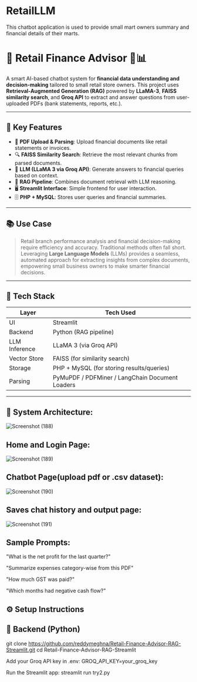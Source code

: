 ﻿# RetailLLM
This chatbot application is used to provide small mart owners summary and financial details of their marts.

# 💼 Retail Finance Advisor 🧠📊

A smart AI-based chatbot system for **financial data understanding and decision-making** tailored to small retail store owners. This project uses **Retrieval-Augmented Generation (RAG)** powered by **LLaMA-3**, **FAISS similarity search**, and **Groq API** to extract and answer questions from user-uploaded PDFs (bank statements, reports, etc.).

---

## 🚀 Key Features

- 📄 **PDF Upload & Parsing**: Upload financial documents like retail statements or invoices.
- 🔍 **FAISS Similarity Search**: Retrieve the most relevant chunks from parsed documents.
- 🧠 **LLM (LLaMA 3 via Groq API)**: Generate answers to financial queries based on context.
- 🧾 **RAG Pipeline**: Combines document retrieval with LLM reasoning.
- 🖥️ **Streamlit Interface**: Simple frontend for user interaction.
- 🗄️ **PHP + MySQL**: Stores user queries and financial summaries.

---

## 📚 Use Case

> Retail branch performance analysis and financial decision-making require efficiency and accuracy. Traditional methods often fall short. Leveraging **Large Language Models** (LLMs) provides a seamless, automated approach for extracting insights from complex documents, empowering small business owners to make smarter financial decisions.

---

## 🧰 Tech Stack

| Layer          | Tech Used                                   |
|----------------|---------------------------------------------|
| UI             | Streamlit                                   |
| Backend        | Python (RAG pipeline)                       |
| LLM Inference  | LLaMA 3 (via Groq API)                      |
| Vector Store   | FAISS (for similarity search)               |
| Storage        | PHP + MySQL (for storing results/queries)  |
| Parsing        | PyMuPDF / PDFMiner / LangChain Document Loaders |

---

## 🧪 System Architecture:



![Screenshot (188)](https://github.com/user-attachments/assets/a2ba36d7-a6db-4b6d-9133-b2404986ff9d)


## Home and Login Page:

![Screenshot (189)](https://github.com/user-attachments/assets/38ea1c95-3f17-40f0-ba16-858c6ed61d7c)


## Chatbot Page(upload pdf or .csv dataset):


![Screenshot (190)](https://github.com/user-attachments/assets/3cdaa151-4f01-4225-85dd-ce7e80bc5f67)


## Saves chat history and output page:



![Screenshot (191)](https://github.com/user-attachments/assets/10ca4836-c7bd-4bc3-acb5-16cbfa5688ad)



## Sample Prompts:

"What is the net profit for the last quarter?"

"Summarize expenses category-wise from this PDF"

"How much GST was paid?"

"Which months had negative cash flow?"





## ⚙️ Setup Instructions
## 🔧 Backend (Python)

git clone https://github.com/reddymeghna/Retail-Finance-Advisor-RAG-Streamlit.git
cd Retail-Finance-Advisor-RAG-Streamlit

Add your Groq API key in .env:
GROQ_API_KEY=your_groq_key

Run the Streamlit app:
streamlit run try2.py
